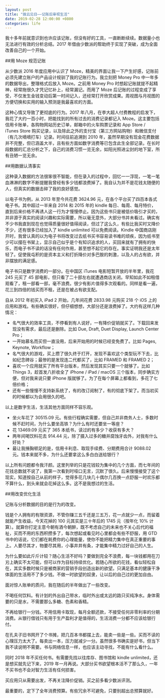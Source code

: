 ```yaml
---
layout: post
title: "拨云见日——记账后审视生活"
date: 2019-02-28 12:00:00 +0800
categories: life
---
```

我十多年前就意识到也许应该记账，但没有好的工具，一直断断续续。数据量小也无法进行有效的分析总结。2017 年借由少数派的帮助终于实现了突破，成为全面改善自己的一个开始。

##用 Moze 规范记账

从少数派 2016 年度应用中认识了 Moze，精美的界面让我一下产生好感，记账前必须先建立账户的产品设计规驯了我的记账行为。我立刻把 Money Pro 中一年多的数据导出，整理格式后放入 Moze。之前用 Money Pro 时想起记账就提不起精神，经常拖很久才凭记忆补上，经常漏记。而用了 Moze 后记账的过程变成了享受，不仅发生金钱变动后第一时间记入，还经常打开欣赏成果。周视图与月视图的方便切换和实用的输入预测是我最喜欢的方面。

这种心情又导致了更彻底的行为。2017 年八月，在李大超人付费教程的启发下，我花了大约一百小时，把能找到的所有过去的消费记录都记入 Moze。这主要包括信用卡账单，各购物网站历史订单，邮箱中的火车购票记录和 App Store / iTunes Store 购买记录，以及除此之外的支付宝（第三方网站购物）和微信支付（有几次嘀嘀打车）记录。时间往前追溯到 2010 年，虽然早期没有现金花费数据并不完整，但已涵盖大半，且有些方面如数字消费等已包含此生全部记录。在长时段数据的汇总分析之下，自己的消费习惯一览无余，如阳光照进尘封的地下室，所有丑陋一览无余。

##用数据认清事实

这种录入数据的方法很笨很不智能，但在录入的过程中，回忆一一浮现，一笔一笔血淋淋的数字不断提醒我曾经有多少钱都浪费掉了。我自认为并不是花钱太随便的人，但真实的数据击碎了我的良好感觉。

以电子书为例，从 2013 年至今共花费 3624.96 元，在各个平台买了四百本各式电子书。其中超过一半来自 2014 和 2015 年的 kindle 每日、每周、每月特价，直到后来价格不再诱人这一行为才慢慢停止。因为这些书只是被低价吸引才买的，并非源于真实的阅读兴趣和实际需要，所以毫无意外，大部分书并未看过。确实有不少书我直到现在也觉得质量很好值得阅读，但过了这么久，有些比我买时又降价不少，还有很多已经加入了 kindle unlimited 可以免费阅读。Kindle 中国商店刚开时，我曾认真的以为电子书将改变过去纸书买书容易读书难的顽疾，因为纸书至少可以摆在书架上，显示自己似乎是个有知识追求的人，买回来就有了拥有的快乐，而电子书不读的话没有任何作用，甚至想不起它的存在。事实证明我还是太年轻了。促使我屯积的是资本主义和打折降价对多巴胺的刺激，以及人的占有欲，并非摆放的满足感。

电子书只是数字消费的一部分。在中国区 iTunes 电影短暂开放的半年里，我花 245 元买了 45 部电影，但只看了二十部左右就遭遇商店关闭。早知如此不如租借观看了，租一部看一部，毫不浪费。很少有影片值得多次观看的。同样是看一遍，花三到四倍的钱买而不租，还是在被占有欲支配。

自从 2012 年初买入 iPad 2 开始，几年间花费 2833.98 元购买 218 个 iOS 上的应用和游戏。有些确实很好，但仔细想想，大部分还是浪费掉了。大约有这样几种情况：

- 名气很大的效率工具，不停看到有人说好，一有降价促销就买了。下载回来发现没有需求，最后还是删除。比如 Due, Draft, Duet Display, Launch Center Pro；
- 一开始慕名而买但一直没用，后来开始用的时候已经变免费了。比如 Pages, Keynote, Workflow；
- 名气很大的游戏，买上攒了很久终于打开，发现不喜欢这个类型玩不下去，比如纪念碑谷；最惨的是发现连二代都买了，比如 FRAMED 和 FRAMED 2；
- 喜欢一个应用就买了所有平台版本，然后发现其实只要一个就够了。比如 Things 3，趁首发八折收全了 iPhone / iPad / macOS 三个版本，同步确实方便，但对我来说只要 iPhone 版就够了。为了在每个屏幕上都看到，多花了七倍价格；
- 还有一些慢慢不支持新系统了，有的改订阅制了，有的彻底下架了。而当初买的时候都以为会用很久的吧。

以上是数字生活，生活其他方面同样不容乐观。

- 坐火车花了 30515.09 元。有些行程确实需要，但自己并非商务人士，多数时候不赶时间，为什么要坐高铁？为什么有时还要坐一等座？
- 花 13469.09 元买了 365 本纸书，读过的有多少？收获有多大？
- 两年间喝饮料花去 914.44 元，除了摄入过多的糖并腐蚀牙齿外，对我有什么好处？
- 最让我捶胸顿足的是，信用卡利息、取现手续费、分期费用合计 9088.02 元。钱本来就不多，为什么还要拿这么多白白送给银行？

以上所有问题都令我汗颜。这里列举的只是花钱较为集中的几个方面，而七年间的花钱总数就不说了，我第一次看到时哑口无言，沉默了很久。后来慢慢接受了这个现实，知道按自己从前的样子，觉得多花几块几十偶尔几百换一点舒服一时欢乐都不算什么，到头来就会花掉这么多。这不是我想过的生活。

##用改变优化生活

记账与分析数据的目的是行为的改变。

钱是个人拥有的有限资源，不管你赚三五千还是三五万，花一点就少一点，而留着就能产生收益，今天花掉的 100 元其实是三十年后的 1745 元（按年化 10% 计算）。就算你打定主意今朝有酒今朝醉，既不考虑自己的未来也不关心后代的福祉，买而不用的东西积攒多了，每次想起或看见时心里都会有些不舒服，用 GTD 书中的话说，它们都在耗费你的心理能量，使你不能把精力集中在真正重要的事上。人要尽其才，物要尽其用，小事井井有条，才能集中精力过好自己的人生。

为什么要如此斤斤计较？随心生活不好吗？要做到完全不浪费，每一块钱都用在刀刃上确实不太可能，但可以作为目标持续优化。若随心所欲的花钱，看似轻松自在，其实多数时候只是被商家的营销手段创造出新的欲望。只满足基本的健康干净体面的生活用不了多少钱。不做一时欲望的奴隶，让以后的自己过的更加自由。

面对惊人账单的质问，我在随后的半年做出了一些改变。

不喝任何饮料。有计划的外出自己带水，临时外出或太远的路只买纯净水。身体需要的只是水，不需要那么多糖、色素和香精。

不再给银行一分钱。不用信用卡取现，每月全额还款，不接受任何非零利率的分期消费。从银行借钱只有用于生产盈利才是值得的，生活消费一分都不应该给银行付。

在孔夫子旧书网开了个书摊，把几百本书都摆上去，能卖一些是一些。买而不读的心理压力太大了。每卖出一本，压力就减少一分。虽然很多书确实是好书，但当下我不读说明不需要。书与网络信息一样，也应该主动寻找，不能有什么看什么。

同时 2018 年不买任何书。有需要先找以往库存、图书馆和 kindle unlimited，还是想买就先记下来，2019 年一月再说。大部分买书欲望根本活不了那么久，一年不买书也不会对智力生活有任何损害。

买应用只从需要出发，不再关注降价促销。买之前多看少数派评测。

最重要的，定下了全年消费预算。有些冗余不可避免，只要别超出总预算就好。
